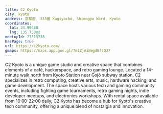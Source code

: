 ```yaml
---
title: C2 Kyoto
city: kyoto
address: 京都府, 333番 Kagiyachō, Shimogyo Ward, Kyoto
coordinates:
  lat: 34.99488
  lng: 135.75882
meetupId: 27513738
hasPage: true
url: https://c2kyoto.com/
gmaps: https://maps.app.goo.gl/7mtZjAiNegdEf7QJ7
---
```


C2 Kyoto is a unique game studio and creative space that combines elements of a café, hackerspace, and retro gaming lounge. Located a 14-minute walk north from Kyoto Station near Gojō subway station, C2 specializes in retro computing, creative arts, music, hardware hacking, and game development. The space hosts various tech and gaming community events, including fighting game tournaments, retro gaming nights, indie developer meetups, and electronics workshops. With rental space available from 10:00-22:00 daily, C2 Kyoto has become a hub for Kyoto's creative tech community, offering a unique blend of nostalgia and innovation.
